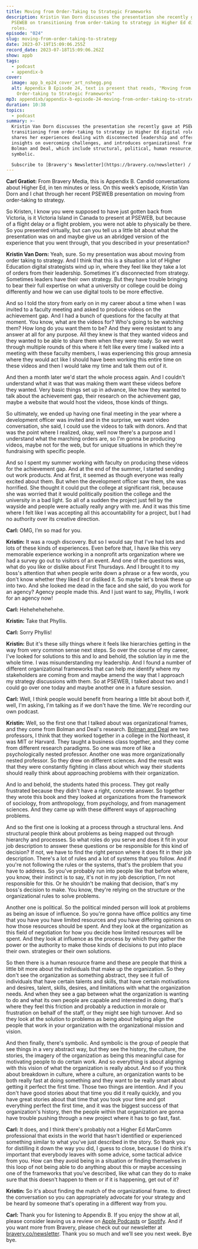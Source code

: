 ```yaml
---
title: Moving from Order-Taking to Strategic Frameworks
description: Kristin Van Dorn discusses the presentation she recently gave at
  PSEWEB on transitioning from order-taking to strategy in Higher Ed digital
  roles.
episode: "024"
slug: moving-from-order-taking-to-strategy
date: 2023-07-19T15:09:06.255Z
record_date: 2023-07-18T15:09:06.262Z
show: appb
tags:
  - podcast
  - appendix-b
cover:
  image: app_b_ep24_cover_art_nshegg.png
  alt: Appendix B Episode 24, text is present that reads, "Moving from
    Order-taking to Strategic Frameworks"
mp3: appendixb/appendix-b-episode-24-moving-from-order-taking-to-strategic-frameworks.mp3
duration: 10:38
topics:
  - podcast
summary: >-
  Kristin Van Dorn discusses the presentation she recently gave at PSEWEB on
  transitioning from order-taking to strategy in Higher Ed digital roles. She
  shares her experiences dealing with disconnected leadership and offers
  insights on overcoming challenges, and introduces organizational frames by
  Bolman and Deal, which include structural, political, human resource, and
  symbolic.

  Subscribe to [Bravery's Newsletter](https://bravery.co/newsletter) / [Follow Kristin](https://www.linkedin.com/in/kristinvandorn/) / [Follow Bravery on LinkedIn](https://www.linkedin.com/company/bravery-media/)
---
```

**Carl Gratiot:**
From Bravery Media, this is Appendix B. Candid conversations about Higher Ed, in ten minutes or less. On this week’s episode, Kristin Van Dorn and I chat through her recent PSEWEB presentation on moving from order-taking to strategy.

So Kristen, I know you were supposed to have just gotten back from Victoria, is it Victoria Island in Canada to present at PSEWEB, but because of a flight delay or a flight problem, you were not able to physically be there. So you presented virtually, but can you tell us a little bit about what the presentation was on and maybe give us an abridged version of the experience that you went through, that you described in your presentation?

**Kristin Van Dorn:**
Yeah, sure. So my presentation was about moving from order taking to strategy. And I think that this is a situation a lot of Higher Education digital strategists wind up in, where they feel like they take a lot of orders from their leadership. Sometimes it's disconnected from strategy. Sometimes leaders have their own strategy. But they have trouble bringing to bear their full expertise on what a university or college could be doing differently and how we can use digital tools to be more effective.

And so I told the story from early on in my career about a time when I was invited to a faculty meeting and asked to produce videos on the achievement gap. And I had a bunch of questions for the faculty at that moment. You know, what are the videos for? Who's going to be watching them? How long do you want them to be? And they were resistant to any answer at all for any purpose. All they knew is that they wanted videos and they wanted to be able to share them when they were ready. So we went through multiple rounds of this where it felt like every time I walked into a meeting with these faculty members, I was experiencing this group amnesia where they would act like I should have been working this entire time on these videos and then I would take my time and talk them out of it.

And then a month later we'd start the whole process again. And I couldn't understand what it was that was making them want these videos before they wanted. Very basic things set up in advance, like how they wanted to talk about the achievement gap, their research on the achievement gap, maybe a website that would host the videos, those kinds of things.

So ultimately, we ended up having one final meeting in the year where a development officer was invited and in the surprise, we want video conversation, she said, I could use the videos to talk with donors. And that was the point where I realized, okay, well now there's a purpose and I understand what the marching orders are, so I'm gonna be producing videos, maybe not for the web, but for unique situations in which they're fundraising with specific people.

And so I spent my summer working with faculty on producing these videos for the achievement gap. And at the end of the summer, I started sending out work products. And at first, it seemed as though everyone was really excited about them. But when the development officer saw them, she was horrified. She thought it could put the college at significant risk, because she was worried that it would politically position the college and the university in a bad light. So all of a sudden the project just fell by the wayside and people were actually really angry with me. And it was this time where I felt like I was accepting all this accountability for a project, but I had no authority over its creative direction.

**Carl:**
OMG, I’m so mad for you.

**Kristin:**
It was a rough discovery. But so I would say that I've had lots and lots of these kinds of experiences. Even before that, I have like this very memorable experience working in a nonprofit arts organization where we had a survey go out to visitors of an event. And one of the questions was, what do you like or dislike about First Thursdays. And I brought it to my boss's attention that when people write down a phrase or a few words, you don't know whether they liked it or disliked it. So maybe let's break these up into two. And she looked me dead in the face and she said, do you work for an agency? Agency people made this. And I just want to say, Phyllis, I work for an agency now!

**Carl:**
Hehehehehehehe.

**Kristin:**
Take that Phyllis.

**Carl:**
Sorry Phyllis!

**Kristin:**
But it's these silly things where it feels like hierarchies getting in the way from very common sense next steps. So over the course of my career, I've looked for solutions to this and lo and behold, the solution lay in me the whole time. I was misunderstanding my leadership. And I found a number of different organizational frameworks that can help me identify where my stakeholders are coming from and maybe amend the way that I approach my strategy discussions with them. So at PSEWEB, I talked about two and I could go over one today and maybe another one in a future session.

**Carl:**
Well, I think people would benefit from hearing a little bit about both if, well, I'm asking, I'm talking as if we don't have the time. We're recording our own podcast.

**Kristin:**
Well, so the first one that I talked about was organizational frames, and they come from Bolman and Deal's research. [Bolman and Deal](https://www.amazon.com/Reframing-Organizations-Artistry-Choice-Leadership/dp/1118573331) are two professors, I think that they worked together in a college in the Northeast, it was MIT or Harvard. They taught a business class together, and they come from different research paradigms. So one was more of like a psychologically nested professor. Another one was more organizationally nested professor. So they drew on different sciences. And the result was that they were constantly fighting in class about which way their students should really think about approaching problems with their organization.

And lo and behold, the students hated this process. They got really frustrated because they didn't have a right, concrete answer. So together they wrote this book and they looked at organizations from the framework of sociology, from anthropology, from psychology, and from management sciences. And they came up with these different ways of approaching problems.

And so the first one is looking at a process through a structural lens. And structural people think about problems as being mapped out through hierarchy and processes. So what roles do you serve and does it fit in your job description to answer these questions or be responsible for this kind of decision? If not, we have to find the right person where it does fit in their job description. There's a lot of rules and a lot of systems that you follow. And if you're not following the rules or the systems, that's the problem that you have to address. So you've probably run into people like that before where, you know, their instinct is to say, it's not in my job description, I'm not responsible for this. Or he shouldn't be making that decision, that's my boss's decision to make. You know, they're relying on the structure or the organizational rules to solve problems.

Another one is political. So the political minded person will look at problems as being an issue of influence. So you're gonna have office politics any time that you have you have limited resources and you have differing opinions on how those resources should be spent. And they look at the organization as this field of negotiation for how you decide how limited resources will be spent. And they look at influence as the process by which they gather the power or the authority to make those kinds of decisions to put into place their own. strategies or their own solutions.

So then there is a human resource frame and these are people that think a little bit more about the individuals that make up the organization. So they don't see the organization as something abstract, they see it full of individuals that have certain talents and skills, that have certain motivations and desires, talent, skills, desires, and limitations with what the organization needs. And when they see a gap between what the organization is wanting to do and what its own people are capable and interested in doing, that's where they feel this friction and probably a reduction in morale or frustration on behalf of the staff, or they might see high turnover. And so they look at the solution to problems as being about helping align the people that work in your organization with the organizational mission and vision.

And then finally, there's symbolic. And symbolic is the group of people that see things in a very abstract way, but they see the history, the culture, the stories, the imagery of the organization as being this meaningful case for motivating people to do certain work. And so everything is about aligning with this vision of what the organization is really about. And so if you think about breakdown in culture, where a culture, an organization wants to be both really fast at doing something and they want to be really smart about getting it perfect the first time. Those two things are intention. And if you don't have good stories about that time you did it really quickly, and you have great stories about that time that you took your time and got everything perfect the first time, and it was the biggest success of that organization's history, then the people within that organization are gonna have trouble pushing through a new project where it has to go fast, fast.

**Carl:**
It does, and I think there's probably not a Higher Ed MarComm professional that exists in the world that hasn't identified or experienced something similar to what you've just described in the story. So thank you for distilling it down the way you did, I guess to close, because I do think it's important that everybody leaves with some advice, some tactical advice from you. How can they avoid being in a situation or finding themselves in this loop of not being able to do anything about this or maybe accessing one of the frameworks that you've described, like what can they do to make sure that this doesn't happen to them or if it is happening, get out of it?

**Kristin:**
So it's about finding the match of the organizational frame. to direct the conversation so you can appropriately advocate for your strategy and be heard by someone that's operating in a different way from you.

**Carl:**
Thank you for listening to Appendix B. If you enjoy the show at all, please consider leaving us a review on [Apple Podcasts](https://podcasts.apple.com/us/podcast/appendix-b/id1672064420) or [Spotify](https://open.spotify.com/show/65VUFm5sPGx81fmEltCsrr). And if you want more from Bravery, please check out our newsletter at [bravery.co/newsletter](https://bravery.co/newsletter). Thank you so much and we’ll see you next week. Bye bye.